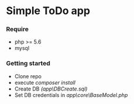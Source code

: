 # Simple ToDo app
### Require
- php >= 5.6
- mysql
### Getting started
- Clone repo
- execute *composer install*
- Create DB *(app\DBCreate.sql)*
- Set DB credentials in *app\core\BaseModel.php*



